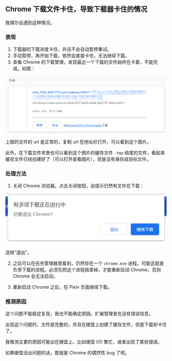 ## Chrome 下载文件卡住，导致下载器卡住的情况

我偶尔会遇到这种情况。

### 表现

1. 下载器的下载进度卡住，并且不会自动暂停重试。
2. 手动暂停，再开始下载，依然会直接卡住，无法继续下载。
3. 查看 Chrome 的下载管理，发现最近一个下载的文件始终在卡着，不能完成。如图：

![](./images/20210825101408.png)

上图的文件的 url 是正常的，复制 url 在地址栏打开，可以看到这个图片。

此外，在下载文件夹里也可以看到这个图片的缓存文件 `.tmp` 结尾的文件，看起来缓存文件已经创建好了（可以打开查看图片），但是没有保存成目标文件。

### 处理方法

1. 关闭 Chrome 浏览器。点击关闭按钮，会提示仍然有文件在下载：

![](./images/20210825101417.png)

选择“退出”。

2. 之后可以在任务管理器里看到，仍然存在一个 `chrome.exe` 进程。可能这就是负责下载的进程。必须先把这个进程结束掉，才能重新启动 Chrome，否则 Chrome 会无法启动。

3. 重新启动 Chrome 之后，在 Pixiv 页面继续下载。

### 推测原因

这个问题不能稳定复现，我也不能确定原因。扩展管理里也没有错误信息。

出现这个问题时，文件是完整的，并且在硬盘上创建了缓存文件，但是下载却卡住了。

我推测主要的原因可能出在硬盘上，比如硬盘 I/O 繁忙，或者出现了某些错误。

如果硬盘没出问题的话，那就是 Chrome 的偶然性 bug 了吧。